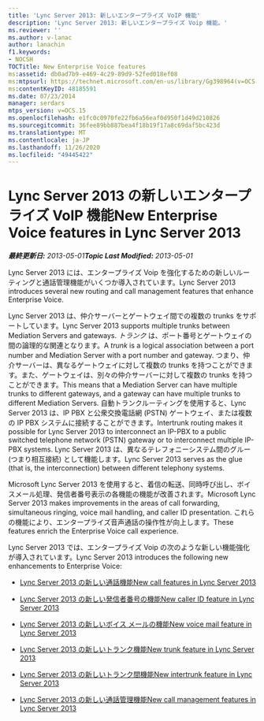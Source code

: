 ```yaml
---
title: 'Lync Server 2013: 新しいエンタープライズ VoIP 機能'
description: 'Lync Server 2013: 新しいエンタープライズ Voip 機能。'
ms.reviewer: ''
ms.author: v-lanac
author: lanachin
f1.keywords:
- NOCSH
TOCTitle: New Enterprise Voice features
ms:assetid: db0ad7b9-e469-4c29-89d9-52fed018ef08
ms:mtpsurl: https://technet.microsoft.com/en-us/library/Gg398964(v=OCS.15)
ms:contentKeyID: 48185591
ms.date: 07/23/2014
manager: serdars
mtps_version: v=OCS.15
ms.openlocfilehash: e1fc0c0970fe22fb6a56eaf0d950f1d49d210826
ms.sourcegitcommit: 36fee89bb887bea4f18b19f17a8c69daf5bc423d
ms.translationtype: MT
ms.contentlocale: ja-JP
ms.lasthandoff: 11/26/2020
ms.locfileid: "49445422"
---
```

# <a name="new-enterprise-voice-features-in-lync-server-2013"></a><span data-ttu-id="93c67-103">Lync Server 2013 の新しいエンタープライズ VoIP 機能</span><span class="sxs-lookup"><span data-stu-id="93c67-103">New Enterprise Voice features in Lync Server 2013</span></span>

<div data-xmlns="http://www.w3.org/1999/xhtml">

<div class="topic" data-xmlns="http://www.w3.org/1999/xhtml" data-msxsl="urn:schemas-microsoft-com:xslt" data-cs="https://msdn.microsoft.com/">

<div data-asp="https://msdn2.microsoft.com/asp">



</div>

<div id="mainSection">

<div id="mainBody"><span data-ttu-id="93c67-104">

<span> </span></span><span class="sxs-lookup"><span data-stu-id="93c67-104">

<span> </span></span></span>

<span data-ttu-id="93c67-105">_**最終更新日:** 2013-05-01_</span><span class="sxs-lookup"><span data-stu-id="93c67-105">_**Topic Last Modified:** 2013-05-01_</span></span>

<span data-ttu-id="93c67-106">Lync Server 2013 には、エンタープライズ Voip を強化するための新しいルーティングと通話管理機能がいくつか導入されています。</span><span class="sxs-lookup"><span data-stu-id="93c67-106">Lync Server 2013 introduces several new routing and call management features that enhance Enterprise Voice.</span></span>

<span data-ttu-id="93c67-107">Lync Server 2013 は、仲介サーバーとゲートウェイ間での複数の trunks をサポートしています。</span><span class="sxs-lookup"><span data-stu-id="93c67-107">Lync Server 2013 supports multiple trunks between Mediation Servers and gateways.</span></span> <span data-ttu-id="93c67-108">*トランク* は、ポート番号とゲートウェイの間の論理的な関連となります。</span><span class="sxs-lookup"><span data-stu-id="93c67-108">A *trunk* is a logical association between a port number and Mediation Server with a port number and gateway.</span></span> <span data-ttu-id="93c67-109">つまり、仲介サーバーは、異なるゲートウェイに対して複数の trunks を持つことができます。また、ゲートウェイは、別々の仲介サーバーに対して複数の trunks を持つことができます。</span><span class="sxs-lookup"><span data-stu-id="93c67-109">This means that a Mediation Server can have multiple trunks to different gateways, and a gateway can have multiple trunks to different Mediation Servers.</span></span> <span data-ttu-id="93c67-110">自動トランクルーティングを使用すると、Lync Server 2013 は、IP PBX と公衆交換電話網 (PSTN) ゲートウェイ、または複数の IP PBX システムに接続することができます。</span><span class="sxs-lookup"><span data-stu-id="93c67-110">Intertrunk routing makes it possible for Lync Server 2013 to interconnect an IP-PBX to a public switched telephone network (PSTN) gateway or to interconnect multiple IP-PBX systems.</span></span> <span data-ttu-id="93c67-111">Lync Server 2013 は、異なるテレフォニーシステム間のグルー (つまり相互接続) として機能します。</span><span class="sxs-lookup"><span data-stu-id="93c67-111">Lync Server 2013 serves as the glue (that is, the interconnection) between different telephony systems.</span></span>

<span data-ttu-id="93c67-112">Microsoft Lync Server 2013 を使用すると、着信の転送、同時呼び出し、ボイスメール処理、発信者番号表示の各機能の機能が改善されます。</span><span class="sxs-lookup"><span data-stu-id="93c67-112">Microsoft Lync Server 2013 makes improvements in the areas of call forwarding, simultaneous ringing, voice mail handling, and caller ID presentation.</span></span> <span data-ttu-id="93c67-113">これらの機能により、エンタープライズ音声通話の操作性が向上します。</span><span class="sxs-lookup"><span data-stu-id="93c67-113">These features enrich the Enterprise Voice call experience.</span></span>

<span data-ttu-id="93c67-114">Lync Server 2013 では、エンタープライズ Voip の次のような新しい機能強化が導入されています。</span><span class="sxs-lookup"><span data-stu-id="93c67-114">Lync Server 2013 introduces the following new enhancements to Enterprise Voice:</span></span>

  - [<span data-ttu-id="93c67-115">Lync Server 2013 の新しい通話機能</span><span class="sxs-lookup"><span data-stu-id="93c67-115">New call features in Lync Server 2013</span></span>](lync-server-2013-new-call-features.md)

  - [<span data-ttu-id="93c67-116">Lync Server 2013 の新しい発信者番号の機能</span><span class="sxs-lookup"><span data-stu-id="93c67-116">New caller ID feature in Lync Server 2013</span></span>](lync-server-2013-new-caller-id-feature.md)

  - [<span data-ttu-id="93c67-117">Lync Server 2013 の新しいボイス メールの機能</span><span class="sxs-lookup"><span data-stu-id="93c67-117">New voice mail feature in Lync Server 2013</span></span>](lync-server-2013-new-voice-mail-feature.md)

  - [<span data-ttu-id="93c67-118">Lync Server 2013 の新しいトランク機能</span><span class="sxs-lookup"><span data-stu-id="93c67-118">New trunk feature in Lync Server 2013</span></span>](lync-server-2013-new-trunk-feature.md)

  - [<span data-ttu-id="93c67-119">Lync Server 2013 の新しいトランク間機能</span><span class="sxs-lookup"><span data-stu-id="93c67-119">New intertrunk feature in Lync Server 2013</span></span>](lync-server-2013-new-intertrunk-feature.md)

  - [<span data-ttu-id="93c67-120">Lync Server 2013 の新しい通話管理機能</span><span class="sxs-lookup"><span data-stu-id="93c67-120">New call management features in Lync Server 2013</span></span>](lync-server-2013-new-call-management-features.md)

<span data-ttu-id="93c67-121"></div>

<span> </span>

</div>

</div>

</span><span class="sxs-lookup"><span data-stu-id="93c67-121"></div>

<span> </span>

</div>

</div>

</span></span></div>


